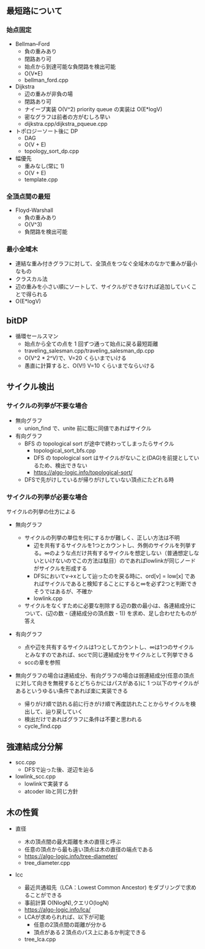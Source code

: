 ## 最短路について

### 始点固定

- Bellman–Ford
  - 負の重みあり
  - 閉路あり可
  - 始点から到達可能な負閉路を検出可能
  - O(V\*E)
  - bellman_ford.cpp
- Dijkstra
  - 辺の重みが非負の場
  - 閉路あり可
  - ナイーブ実装 O(V^2) priority queue の実装は O(E\*logV)
  - 密なグラフは前者の方がむしろ早い
  - dijkstra.cpp/dijkstra_pqueue.cpp
- トポロジーソート後に DP
  - DAG
  - O(V + E)
  - topology_sort_dp.cpp
- 幅優先
  - 重みなし(常に 1)
  - O(V + E)
  - template.cpp

### 全頂点間の最短

- Floyd-Warshall
  - 負の重みあり
  - O(V^3)
  - 負閉路を検出可能

### 最小全域木

- 連結な重み付きグラフに対して、全頂点をつなぐ全域木のなかで重みが最小なもの
- クラスカル法
- 辺の重みを小さい順にソートして、サイクルができなければ追加していくことで得られる
- O(E\*logV)

## bitDP

- 循環セールスマン
  - 始点から全ての点を 1 回ずつ通って始点に戻る最短距離
  - traveling_salesman.cpp/traveling_salesman_dp.cpp
  - O(V^2 \* 2^V)で、V=20 くらいまでいける
  - 愚直に計算すると、O(V!) V=10 くらいまでならいける

## サイクル検出

### サイクルの列挙が不要な場合

- 無向グラフ
  - union_find で、unite 前に既に同値であればサイクル
- 有向グラフ
  - BFS の topological sort が途中で終わってしまったらサイクル
    - topological_sort_bfs.cpp
    - DFS の topological sort はサイクルがないこと(DAG)を前提としているため、検出できない
    - https://algo-logic.info/topological-sort/
  - DFSで先がけしているが帰りがけしていない頂点にたどれる時

### サイクルの列挙が必要な場合
サイクルの列挙の仕方による

- 無向グラフ
  - サイクルの列挙の単位を何にするかが難しく、正しい方法は不明
    -  辺を共有するサイクルを1つとカウントし、外側のサイクルを列挙する。∞のような点だけ共有するサイクルを想定しない（普通想定しないといけないのでこの方法は駄目）のであればlowlinkが同じノードがサイクルを形成する
    - DFSにおいてv->xとして辿ったのを戻る時に、ord[v] = low[x] であればサイクルであると検知することにすると∞を必ず2つと判断できそうではあるが、不確か
    - lowlink.cpp
  - サイクルをなくすために必要な削除する辺の数の最小は、各連結成分について、(辺の数 - (連結成分の頂点数 - 1)) を求め、足し合わせたものが答え

- 有向グラフ
  - 点や辺を共有するサイクルは1つとしてカウントし、∞は1つのサイクルとみなすのであれば、sccで同じ連結成分をサイクルとして列挙できる
  - sccの章を参照

- 無向グラフの場合は連結成分、有向グラフの場合は弱連結成分(任意の頂点に対して向きを無視するとどちらかにはパスがある)に 1 つ以下のサイクルがあるというゆるい条件であれば楽に実装できる
  - 帰りがけ順で訪れる前に行きがけ順で再度訪れたことからサイクルを検出して、辿り戻していく
  - 検出だけであればグラフに条件は不要と思われる
  - cycle_find.cpp

## 強連結成分分解

- scc.cpp
    - DFSで辿った後、逆辺を辿る
- lowlink_scc.cpp
    - lowlinkで実装する
    - atcoder libと同じ方針


## 木の性質

- 直径
  - 木の頂点間の最大距離を木の直径と呼ぶ
  - 任意の頂点から最も遠い頂点は木の直径の端点である
  - https://algo-logic.info/tree-diameter/
  - tree_diameter.cpp

- lcc
  - 最近共通祖先（LCA：Lowest Common Ancestor) をダブリングで求めることができる
  - 事前計算 O(NlogN),クエリO(logN)
  - https://algo-logic.info/lca/
  - LCAが求められれば、以下が可能
    - 任意の2頂点間の距離が分かる
    - 頂点がある２頂点のパス上にあるか判定できる
  - tree_lca.cpp